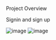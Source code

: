 Project Overview

Signin and sign up

![image](https://user-images.githubusercontent.com/86945412/180292412-2cb7f2f7-5cd4-481f-ba8e-2a0ca08fa79f.png) ![image](https://user-images.githubusercontent.com/86945412/180292859-2176db4b-0b3f-441e-a144-a095550c135d.png)


